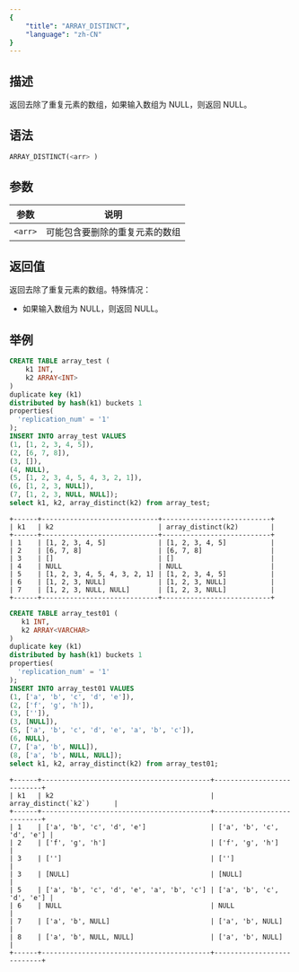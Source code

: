 ```yaml
---
{
    "title": "ARRAY_DISTINCT",
    "language": "zh-CN"
}
---
```


<!-- 
Licensed to the Apache Software Foundation (ASF) under one
or more contributor license agreements.  See the NOTICE file
distributed with this work for additional information
regarding copyright ownership.  The ASF licenses this file
to you under the Apache License, Version 2.0 (the
"License"); you may not use this file except in compliance
with the License.  You may obtain a copy of the License at

  http://www.apache.org/licenses/LICENSE-2.0

Unless required by applicable law or agreed to in writing,
software distributed under the License is distributed on an
"AS IS" BASIS, WITHOUT WARRANTIES OR CONDITIONS OF ANY
KIND, either express or implied.  See the License for the
specific language governing permissions and limitations
under the License.
-->
## 描述
返回去除了重复元素的数组，如果输入数组为 NULL，则返回 NULL。

## 语法
```sql
ARRAY_DISTINCT(<arr> )
```

## 参数
| 参数 | 说明 |
|---|---|
| `<arr>` | 可能包含要删除的重复元素的数组 |

## 返回值
返回去除了重复元素的数组。特殊情况：
- 如果输入数组为 NULL，则返回 NULL。

## 举例

```sql
CREATE TABLE array_test (
    k1 INT,
    k2 ARRAY<INT>
)
duplicate key (k1)
distributed by hash(k1) buckets 1
properties(
  'replication_num' = '1'
);
INSERT INTO array_test VALUES
(1, [1, 2, 3, 4, 5]),
(2, [6, 7, 8]),
(3, []),
(4, NULL),
(5, [1, 2, 3, 4, 5, 4, 3, 2, 1]),
(6, [1, 2, 3, NULL]),
(7, [1, 2, 3, NULL, NULL]);
select k1, k2, array_distinct(k2) from array_test;
```
```text
+------+-----------------------------+---------------------------+
| k1   | k2                          | array_distinct(k2)        |
+------+-----------------------------+---------------------------+
| 1    | [1, 2, 3, 4, 5]             | [1, 2, 3, 4, 5]           |
| 2    | [6, 7, 8]                   | [6, 7, 8]                 |
| 3    | []                          | []                        |
| 4    | NULL                        | NULL                      |
| 5    | [1, 2, 3, 4, 5, 4, 3, 2, 1] | [1, 2, 3, 4, 5]           |
| 6    | [1, 2, 3, NULL]             | [1, 2, 3, NULL]           |
| 7    | [1, 2, 3, NULL, NULL]       | [1, 2, 3, NULL]           |
+------+-----------------------------+---------------------------+
```
```sql
CREATE TABLE array_test01 (
   k1 INT,
   k2 ARRAY<VARCHAR>
)
duplicate key (k1)
distributed by hash(k1) buckets 1
properties(
  'replication_num' = '1'
);
INSERT INTO array_test01 VALUES
(1, ['a', 'b', 'c', 'd', 'e']),
(2, ['f', 'g', 'h']),
(3, ['']),
(3, [NULL]),
(5, ['a', 'b', 'c', 'd', 'e', 'a', 'b', 'c']),
(6, NULL),
(7, ['a', 'b', NULL]),
(8, ['a', 'b', NULL, NULL]);
select k1, k2, array_distinct(k2) from array_test01;
```
```text
+------+------------------------------------------+---------------------------+
| k1   | k2                                       | array_distinct(`k2`)      |
+------+------------------------------------------+---------------------------+
| 1    | ['a', 'b', 'c', 'd', 'e']                | ['a', 'b', 'c', 'd', 'e'] |
| 2    | ['f', 'g', 'h']                          | ['f', 'g', 'h']           |
| 3    | ['']                                     | ['']                      |
| 3    | [NULL]                                   | [NULL]                    |
| 5    | ['a', 'b', 'c', 'd', 'e', 'a', 'b', 'c'] | ['a', 'b', 'c', 'd', 'e'] |
| 6    | NULL                                     | NULL                      |
| 7    | ['a', 'b', NULL]                         | ['a', 'b', NULL]          |
| 8    | ['a', 'b', NULL, NULL]                   | ['a', 'b', NULL]          |
+------+------------------------------------------+---------------------------+
```
